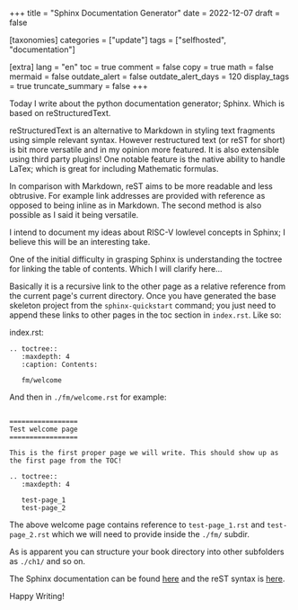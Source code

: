 +++
title = "Sphinx Documentation Generator"
date = 2022-12-07
draft = false

[taxonomies]
categories = ["update"]
tags = ["selfhosted", "documentation"]

[extra]
lang = "en"
toc = true
comment = false
copy = true
math = false
mermaid = false
outdate_alert = false
outdate_alert_days = 120
display_tags = true
truncate_summary = false
+++

Today I write about the python documentation generator; Sphinx. Which is based on reStructuredText.

reStructuredText is an alternative to Markdown in styling text fragments using simple relevant syntax. However restructured text (or reST for short) is bit more versatile and in my opinion more featured. It is also extensible using third party plugins! One notable feature is the native ability to handle LaTex; which is great for including Mathematic formulas.

In comparison with Markdown, reST aims to be more readable and less obtrusive. For example link addresses are provided with reference as opposed to being inline as in Markdown. The second method is also possible as I said it being versatile.

I intend to document my ideas about RISC-V lowlevel concepts in Sphinx; I believe this will be an interesting take.

One of the initial difficulty in grasping Sphinx is understanding the toctree for linking the table of contents. Which I will clarify here...

Basically it is a recursive link to the other page as a relative reference from the current page's current directory. Once you have generated the base skeleton project from the `sphinx-quickstart` command; you just need to append these links to other pages in the toc section in `index.rst`. Like so:

index.rst:
```
.. toctree::
   :maxdepth: 4
   :caption: Contents:

   fm/welcome
```
And then in `./fm/welcome.rst` for example:
```

=================
Test welcome page
=================

This is the first proper page we will write. This should show up as the first page from the TOC!

.. toctree::
   :maxdepth: 4

   test-page_1
   test-page_2
```


The above welcome page contains reference to `test-page_1.rst` and `test-page_2.rst` which we will need to provide inside the `./fm/` subdir.

As is apparent you can structure your book directory into other subfolders as `./ch1/` and so on.

The Sphinx documentation can be found [here](https://www.sphinx-doc.org/en/master/) and the reST syntax is [here](https://docutils.sourceforge.io/docs/user/rst/quickstart.html).


Happy Writing!
